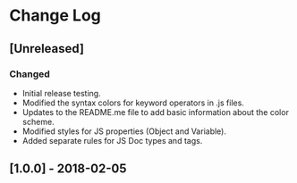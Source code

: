 # Change Log

## [Unreleased]
### Changed
- Initial release testing.
- Modified the syntax colors for keyword operators in .js files.
- Updates to the README.me file to add basic information about the color scheme.
- Modified styles for JS properties (Object and Variable).
- Added separate rules for JS Doc types and tags.

## [1.0.0] - 2018-02-05
